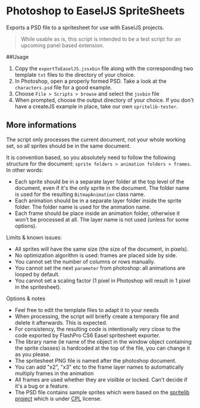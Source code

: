 Photoshop to EaselJS SpriteSheets
=================

Exports a PSD file to a spritesheet for use with EaselJS projects.

> While usable as is, this script is intended to be a test script for an upcoming panel based extension.

##Usage

1. Copy the `exportToEaselJS.jssxbin` file along with the corresponding two template `txt` files to the directory of your choice. 
2. In Photoshop, open a properly formed PSD. Take a look at the `characters.psd` file for a good example.
3. Choose `File > Scripts > browse` and select the `jsxbin` file
4. When prompted, choose the output directory of your choice. If you don't have a createJS example in place, take our own `spritelib-tester`.




## More informations


The script only processes the current document, not your whole working set, so all sprites should be in the same document.

It is convention based, so you absolutely need to follow the following structure for the document: `sprite folders > animation folders > frames`. In other words:

*	Each sprite should be in a separate layer folder at the top level of the document, even if it's the only sprite in the document. The folder name is used for the resulting `BitmapAnimation` class name.
*	Each animation should be in a separate layer folder inside the sprite folder. The folder name is used for the animation name.
*	Each frame should be place inside an animation folder, otherwise it won't be processed at all. The layer name is not used (unless for some options).

Limits & known issues:

*	All sprites will have the same size (the size of the document, in pixels).
*	No optimization algorithm is used: frames are placed side by side.
*	You cannot set the number of columns or rows manually.
*	You cannot set the next `parameter` from photoshop: all animations are looped by default.
*	You cannot set a scaling factor (1 pixel in Photoshop will result in 1 pixel in the spritesheet).


Options & notes

*	Feel free to edit the template files to adapt it to your needs
*	When processing, the script will briefly create a temporary file and delete it afterwards. This is expected.
*	For consistency, the resulting code is intentionally very close to the code exported by FlashPro CS6 Easel spritesheet exporter.
*	The library name (ie name of the object in the window object containing the sprite classes) is hardcoded at the top of the file, you can change it as you please.
*	The spritesheet PNG file is named after the photoshop document.
*	You can add "x2", "x3" etc to the frame layer names to automatically multiply frames in the animation
*	All frames are used whether they are visilble or locked. Can't decide if it's a bug or a feature.
*	The PSD file contains sample sprites which were based on the [spritelib project](http://www.widgetworx.com/widgetworx/portfolio/spritelib.html) which is under [CPL](http://opensource.org/licenses/cpl1.0.php) license.



